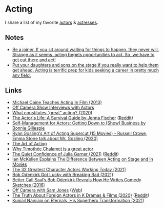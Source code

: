 # Acting

I share a list of my favorite [actors](https://www.imdb.com/list/ls099077697/) & [actresses](https://www.imdb.com/list/ls098138063/).

## Notes

- [Be a joiner. If you sit around waiting for things to happen, they never will. Strange as it seems, acting begets opportunities to act. So, we have to get out there and act!](https://www.reddit.com/r/acting/comments/jot9qu/read_jenna_fischers_book_on_acting/)
- [Put your daughters and sons on the stage if you really want to help them get ahead. Acting is terrific prep for kids seeking a career in pretty much any field.](https://twitter.com/stewartbrand/status/1419460275141451776)

## Links

- [Michael Caine Teaches Acting In Film (2013)](https://www.youtube.com/watch?v=bZPLVDwEr7Y)
- [Off Camera Show Interviews with Actors](https://www.youtube.com/playlist?list=PL3AUS4PSeKCSMOiaA2b4vy1f_uR50wwMI)
- [What constitutes “great” acting? (2020)](https://www.reddit.com/r/TrueFilm/comments/hhaghf/what_constitutes_great_acting/)
- [The Actor's Life: A Survival Guide by Jenna Fischer](https://www.goodreads.com/book/show/32072974-the-actor-s-life) ([Reddit](https://www.reddit.com/r/acting/comments/jot9qu/read_jenna_fischers_book_on_acting/))
- [Self-Management for Actors: Getting Down to (Show) Business by Bonnie Gillespie](https://www.goodreads.com/book/show/404986.Self_Management_for_Actors)
- [Ryan Gosling's Art of Acting Supercut (15 Movies) - Russell Crowe, Emma Stone talk about Mr. Gosling (2020)](https://www.youtube.com/watch?v=4XCzALqmI08)
- [The Art of Acting](https://www.youtube.com/watch?v=cBavoLbuDBw)
- [Why Timothée Chalamet is a great actor](https://www.youtube.com/watch?v=s1Vte4n6SqI)
- [The Quiet Confidence of Julia Garner (2021)](https://www.rollingstone.com/tv/tv-features/julia-garner-ozark-assistant-inventing-anna-interview-1129080/) ([Reddit](https://www.reddit.com/r/television/comments/lnhnkw/the_quiet_confidence_of_julia_garner/))
- [Ian McKellen Explains The Difference Between Acting on Stage and In Movies](https://www.youtube.com/watch?v=QzOlVLDMLAQ)
- [The 32 Greatest Character Actors Working Today (2021)](https://www.vulture.com/article/best-character-actors.html)
- [Bob Odenkirk Got Lucky with Breaking Bad (2021)](https://www.youtube.com/watch?v=cjMlTC8Ikxw)
- [Better Call Saul’s Bob Odenkirk Reveals How He Writes Comedy Sketches (2016)](https://www.youtube.com/watch?v=AdBBBABtnEs)
- [Off Camera with Sam Jones](https://www.youtube.com/c/theoffcamerashow/videos) ([Web](https://offcamera.com/))
- [The Truth About Foreign Actors in K Dramas & Films (2020)](https://www.youtube.com/watch?v=5MQyUKaMewI) ([Reddit](https://www.reddit.com/r/television/comments/px8091/squid_game_the_hellish_horrorshow_taking_the/hemxhd5/?utm_source=reddit&utm_medium=web2x&context=3))
- [Kumail Nanjiani on Eternals, His Superhero Transformation (2021)](https://www.vulture.com/article/kumail-nanjiani-eternals-profile.html)
